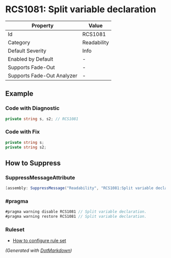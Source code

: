 # RCS1081: Split variable declaration

| Property                    | Value       |
| --------------------------- | ----------- |
| Id                          | RCS1081     |
| Category                    | Readability |
| Default Severity            | Info        |
| Enabled by Default          | \-          |
| Supports Fade\-Out          | \-          |
| Supports Fade\-Out Analyzer | \-          |

## Example

### Code with Diagnostic

```csharp
private string s, s2; // RCS1081
```

### Code with Fix

```csharp
private string s;
private string s2;
```

## How to Suppress

### SuppressMessageAttribute

```csharp
[assembly: SuppressMessage("Readability", "RCS1081:Split variable declaration.", Justification = "<Pending>")]
```

### \#pragma

```csharp
#pragma warning disable RCS1081 // Split variable declaration.
#pragma warning restore RCS1081 // Split variable declaration.
```

### Ruleset

* [How to configure rule set](../HowToConfigureAnalyzers.md)

*\(Generated with [DotMarkdown](http://github.com/JosefPihrt/DotMarkdown)\)*